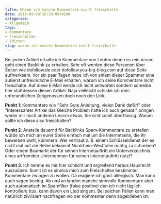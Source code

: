 ```yaml
---
title: Warum ich manche Kommentare nicht freischalte
date: 2015-09-09T10:30:00+0100
categories:
- Allgemein
tags:
- Kommentare
- Freischalten
- Idioten
slug: warum-ich-manche-kommentare-nicht-freischalte
---
```

Bei jedem Artikel erhalte ich Kommentare von Leuten denen es rein darum geht einen Backlink zu erhalten. Sehr oft werden diese Personen über Seiten wie dofollow.de oder dofollow.you-big-blog.com auf diese Seite aufmerksam. Vor ein paar Tagen habe ich von einem dieser Spammer eine äußerst unfreundliche E-Mail erhalten, warum ich seine Kommentare nicht freischalte. Auf diese E-Mail werde ich nicht antworten sondern schreibe hier stattdessen diesen Artikel. Naja vielleicht schicke ich dem unfreundlichen Zeitgenossen doch noch den Link.

**Punkt 1**: Kommentare wie "Sehr Gute Anleitung, vielen Dank dafür!" oder "Interessanter Artikel das Gleiche Problem hatte ich auch gehabt." bringen weder mir noch anderen Lesern etwas. Sie sind somit überflüssig. Warum sollte ich diese also freischalten?

**Punkt 2**: Anstelle dauernd für Backlinks Spam-Kommentare zu erstellen würde ich mich an eurer Stelle einfach mal um die Internetseite, die ihr bewerben wollt, kümmern. Wer vertraut z. B. einem Schlüsseldienst der es nicht mal auf die Reihe bekommt Nordrhein-Westfalen richtig zu schreiben? Oder einem Baumarkt der für seinen Internetauftritt ein Unterverzeichnis eines artfremden Unternehmen für seinen Internetauftritt nutzt?

**Punkt 3**: Ich nehme es mir hier schlicht und ergreifend heraus Hausrecht auszuüben. Somit ist es sinnlos mich zum Freischalten bestimmter Kommentare zwingen zu wollen. Da reagiere ich ganz allergisch. Man kann auch sagen bockig. Ab und an landen manche sinnvolle Kommentare aber auch automatisch im Spamfilter (false positive) den ich nicht täglich kontrolliere (tux. kann davon ein Lied singen). Bei solchen Fällen kann man natürlich zivilisiert nachfragen wo der Kommentar denn abgeblieben ist.